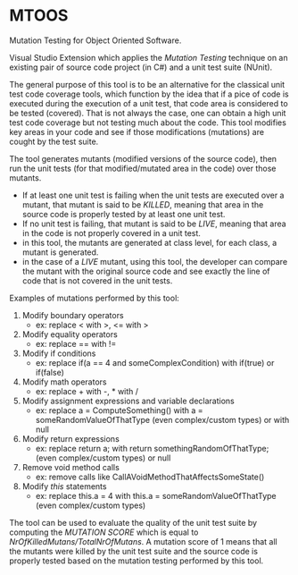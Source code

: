 # MTOOS

Mutation Testing for Object Oriented Software.

Visual Studio Extension which applies the *Mutation Testing* technique on an existing pair of source code project (in C#) and a unit test suite (NUnit). 

The general purpose of this tool is to be an alternative for the classical unit test code coverage tools, which function by the idea that if a pice of code is executed during the execution of a unit test, that code area is considered to be tested (covered). That is not always the case, one can obtain a high unit test code coverage but not testing much about the code. This tool modifies key areas in your code and see if those modifications (mutations) are cought by the test suite.

The tool generates mutants (modified versions of the source code), then run the unit tests (for that modified/mutated area in the code) over those mutants. 
   - If at least one unit test is failing when the unit tests are executed over a mutant, that mutant is said to be *KILLED*, meaning that area in the source code is properly tested by at least one unit test. 
   - If no unit test is failing, that mutant is said to be *LIVE*, meaning that area in the code is not properly covered in a unit test.
   - in this tool, the mutants are generated at class level, for each class, a mutant is generated.
   - in the case of a *LIVE* mutant, using this tool, the developer can compare the mutant with the original source code and see exactly the line of code that is not covered in the unit tests.
    
Examples of mutations performed by this tool:
1. Modify boundary operators
   - ex: replace < with >, <= with >
2. Modify equality operators
   - ex: replace == with !=
3. Modify if conditions
   - ex: replace if(a == 4 and someComplexCondition) with if(true) or if(false)
4. Modify math operators
   - ex: replace + with -, * with /
5. Modify assignment expressions and variable declarations
   - ex: replace a = ComputeSomething() with a = someRandomValueOfThatType (even complex/custom types) or with null
6. Modify return expressions
   - ex: replace return a; with return somethingRandomOfThatType; (even complex/custom types) or null
7. Remove void method calls
   - ex: remove calls like CallAVoidMethodThatAffectsSomeState()
8. Modify *this* statements
   - ex: replace this.a = 4 with this.a = someRandomValueOfThatType (even complex/custom types)
    
The tool can be used to evaluate the quality of the unit test suite by computing the *MUTATION SCORE* which is equal to *NrOfKilledMutans/TotalNrOfMutans*. A mutation score of 1 means that all the mutants were killed by the unit test suite and the source code is properly tested based on the mutation testing performed by this tool.
